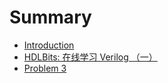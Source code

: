 # Summary

* [Introduction](README.md)
* [HDLBits: 在线学习 Verilog （一）](hdlbits-zai-xian-xue-xi-verilog-yi.md)
* [Problem 3 ](problem-3.md)

